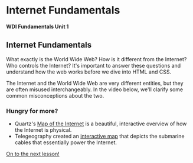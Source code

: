 # Internet Fundamentals

**WDI Fundamentals Unit 1**

## Internet Fundamentals

What exactly is the World Wide Web? How is it different from the Internet? Who controls the Internet? It's important to answer these questions and understand how the web works before we dive into HTML and CSS.

The Internet and the World Wide Web are very different entities, but they are often misused interchangeably. In the video below, we'll clarify some common misconceptions about the two.

### Hungry for more?

* Quartz's [Map of the Internet](https://qz.com/se/map-of-the-internet/) is a beautiful, interactive overview of how the Internet is physical.
* Telegeography created an [interactive map](http://submarine-cable-map-2016.telegeography.com/) that depicts the submarine cables that essentially power the Internet.

[On to the next lesson!](intro-to-programming-languages.md)

